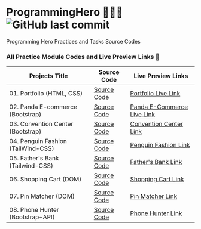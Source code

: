 # ProgrammingHero 🦸🏻‍♂️ ![GitHub last commit](https://img.shields.io/github/last-commit/ruhulaminparvez/programminghero?color=blue&label=Last%20Commit&logo=github&logoColor=white&style=plastic)
Programming Hero Practices and Tasks Source Codes 



### All Practice Module Codes and Live Preview Links 🔗

| **Projects Title** | **Source Code** | **Live Preview Links** |
| ------------------ | --------------- | ---------------------- |
| 01. Portfolio (HTML, CSS) | [Source Code](01.Portfolio-Module-4/) | [Portfolio Live Link](https://portfolio-module4.netlify.app/) |
| 02. Panda E-commerce (Bootstrap) | [Source Code](02.Panda-Bootstrap-Module-13/) | [Panda E-Commerce Live Link](https://panda-bootstrap-shop.netlify.app/) | 
| 03. Convention Center (Bootstrap) | [Source Code](03.Convention-Center-Module-12.5/) | [Convention Center Link](https://abacus-conventions.netlify.app/) |
| 04. Penguin Fashion (TailWind-CSS) | [Source Code](04.Penguin-Fashion-Module-14/) | [Penguin Fashion Link](https://penguin-fashion-center.netlify.app/) |
| 05. Father's Bank (Tailwind-CSS) | [Source Code](05.Father's-Bank-Module-27/) | [Father's Bank Link](https://fathersbank.netlify.app/) |
| 06. Shopping Cart (DOM) | [Source Code](06.Shopping-Cart-Module-28/) | [Shopping Cart Link](https://shpping-cart.netlify.app/) |
| 07. Pin Matcher (DOM) | [Source Code](07.Pin-Matcher-Module-28.5/) | [Pin Matcher Link](https://pin-generatorz.netlify.app/) |
| 08. Phone Hunter (Bootstrap+API) | [Source Code](08.Phone-Hunter-APIs-Module-34/) | [Phone Hunter Link](https://phone-hunterz.netlify.app/)|



